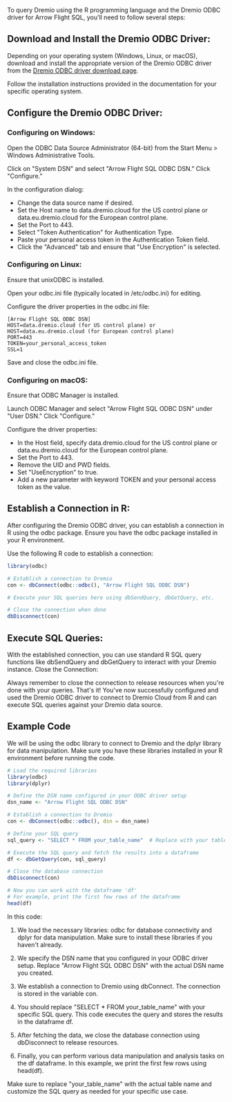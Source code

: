 To query Dremio using the R programming language and the Dremio ODBC driver for Arrow Flight SQL, you'll need to follow several steps:

## Download and Install the Dremio ODBC Driver:

Depending on your operating system (Windows, Linux, or macOS), download and install the appropriate version of the Dremio ODBC driver from the [Dremio ODBC driver download page](https://docs.dremio.com/cloud/sonar/client-apps/drivers/arrow-flight-sql-odbc/).

Follow the installation instructions provided in the documentation for your specific operating system.

## Configure the Dremio ODBC Driver:

### Configuring on Windows:

Open the ODBC Data Source Administrator (64-bit) from the Start Menu > Windows Administrative Tools.

Click on "System DSN" and select "Arrow Flight SQL ODBC DSN." Click "Configure."

In the configuration dialog:

- Change the data source name if desired.
- Set the Host name to data.dremio.cloud for the US control plane or data.eu.dremio.cloud for the European control plane.
- Set the Port to 443.
- Select "Token Authentication" for Authentication Type.
- Paste your personal access token in the Authentication Token field.
- Click the "Advanced" tab and ensure that "Use Encryption" is selected.

### Configuring on Linux:

Ensure that unixODBC is installed.

Open your odbc.ini file (typically located in /etc/odbc.ini) for editing.

Configure the driver properties in the odbc.ini file:

```shell
[Arrow Flight SQL ODBC DSN]
HOST=data.dremio.cloud (for US control plane) or HOST=data.eu.dremio.cloud (for European control plane)
PORT=443
TOKEN=your_personal_access_token
SSL=1
```

Save and close the odbc.ini file.

### Configuring on macOS:

Ensure that ODBC Manager is installed.

Launch ODBC Manager and select "Arrow Flight SQL ODBC DSN" under "User DSN." Click "Configure."

Configure the driver properties:

- In the Host field, specify data.dremio.cloud for the US control plane or data.eu.dremio.cloud for the European control plane.
- Set the Port to 443.
- Remove the UID and PWD fields.
- Set "UseEncryption" to true.
- Add a new parameter with keyword TOKEN and your personal access token as the value.

## Establish a Connection in R:

After configuring the Dremio ODBC driver, you can establish a connection in R using the odbc package. Ensure you have the odbc package installed in your R environment.

Use the following R code to establish a connection:

```R
library(odbc)

# Establish a connection to Dremio
con <- dbConnect(odbc::odbc(), "Arrow Flight SQL ODBC DSN")

# Execute your SQL queries here using dbSendQuery, dbGetQuery, etc.

# Close the connection when done
dbDisconnect(con)
```
## Execute SQL Queries:

With the established connection, you can use standard R SQL query functions like dbSendQuery and dbGetQuery to interact with your Dremio instance.
Close the Connection:

Always remember to close the connection to release resources when you're done with your queries.
That's it! You've now successfully configured and used the Dremio ODBC driver to connect to Dremio Cloud from R and can execute SQL queries against your Dremio data source.

## Example Code

We will be using the odbc library to connect to Dremio and the dplyr library for data manipulation. Make sure you have these libraries installed in your R environment before running the code.

```R
# Load the required libraries
library(odbc)
library(dplyr)

# Define the DSN name configured in your ODBC driver setup
dsn_name <- "Arrow Flight SQL ODBC DSN"

# Establish a connection to Dremio
con <- dbConnect(odbc::odbc(), dsn = dsn_name)

# Define your SQL query
sql_query <- "SELECT * FROM your_table_name"  # Replace with your table and query

# Execute the SQL query and fetch the results into a dataframe
df <- dbGetQuery(con, sql_query)

# Close the database connection
dbDisconnect(con)

# Now you can work with the dataframe 'df'
# For example, print the first few rows of the dataframe
head(df)
```
In this code:

1. We load the necessary libraries: odbc for database connectivity and dplyr for data manipulation. Make sure to install these libraries if you haven't already.

1. We specify the DSN name that you configured in your ODBC driver setup. Replace "Arrow Flight SQL ODBC DSN" with the actual DSN name you created.

1. We establish a connection to Dremio using dbConnect. The connection is stored in the variable con.

1. You should replace "SELECT * FROM your_table_name" with your specific SQL query. This code executes the query and stores the results in the dataframe df.

1. After fetching the data, we close the database connection using dbDisconnect to release resources.

1. Finally, you can perform various data manipulation and analysis tasks on the df dataframe. In this example, we print the first few rows using head(df).

Make sure to replace "your_table_name" with the actual table name and customize the SQL query as needed for your specific use case.
